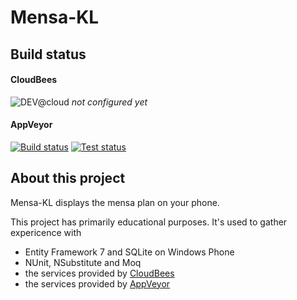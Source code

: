 # Mensa-KL

## Build status
#### CloudBees
![DEV@cloud][badge_cloudbees]
*not configured yet*
#### AppVeyor
[![Build status][badge_appveyor_build]][link_appveyor_build]
[![Test status][badge_appveyor_tests]][link_appveyor_tests]

## About this project
Mensa-KL displays the mensa plan on your phone.

This project has primarily educational purposes. It's used to gather expericence with
* Entity Framework 7 and SQLite on Windows Phone
* NUnit, NSubstitute and Moq
* the services provided by [CloudBees](https://www.cloudbees.com/products/dev)
* the services provided by [AppVeyor](http://www.appveyor.com)

[badge_cloudbees]: https://www.cloudbees.com/sites/default/files/styles/large/public/Button-Built-on-CB-1.png
[badge_appveyor_build]: https://ci.appveyor.com/api/projects/status/d2tdxrjbfbiqcn9w?svg=true
[badge_appveyor_tests]: http://teststatusbadge.azurewebsites.net/api/status/chkpnt/mensa-kl
[link_appveyor_build]: https://ci.appveyor.com/project/chkpnt/mensa-kl
[link_appveyor_tests]: https://ci.appveyor.com/project/chkpnt/mensa-kl/build/tests

